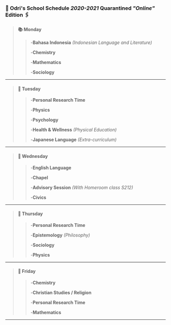 ### :open_file_folder: Odri's School Schedule *2020-2021* Quarantined *"Online"* Edition :paperclips:

>#### :books: Monday 
>
>>-​​<strong>Bahasa Indonesia</strong>  *(Indonesian Language and Literature)*
>>
>>-<strong>Chemistry</strong> 
>>
>>-<strong>Mathematics</strong>
>>
>>-<strong>Sociology</strong>
>>
---

>#### :pencil: Tuesday
>
>>-<strong>Personal Research Time</strong>
>>
>>-<strong>Physics</strong>
>>
>>-<strong>Psychology</strong>
>>
>>-<strong>Health & Wellness</strong> _(Physical Education)_
>>
>>-<strong>Japanese Language</strong> _(Extra-curriculum)_
---

>#### :notebook: Wednesday
>
>>-<strong>English Language</strong>
>>
>>-<strong>Chapel</strong>
>>
>>-<strong>Advisory Session</strong> *(With Homeroom class S212)*
>>
>>-<strong>Civics</strong>
---

>#### :school_satchel: Thursday
>
>>-<strong>Personal Research Time</strong>
>>
>>-<strong>Epistemology</strong>  *(Philosophy)*
>>
>>-<strong>Sociology</strong>
>>
>>-<strong>Physics</strong>
---

>#### :rocket: Friday
>
>>-<strong>Chemistry</strong>
>>
>>-<strong>Christian Studies /  Religion</strong>
>>
>>-<strong>Personal Research Time</strong>
>>
>>-<strong>Mathematics</strong>

---

